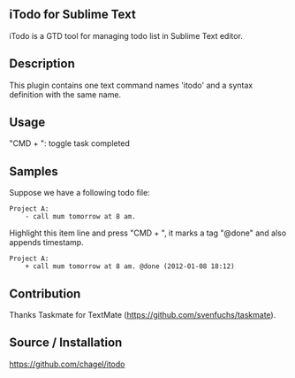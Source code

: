 iTodo for Sublime Text
------------------

iTodo is a GTD tool for managing todo list in Sublime Text editor.

Description
------------------

This plugin contains one text command names 'itodo' and a syntax definition with the same name.

Usage 
------------------

"CMD + \": toggle task completed


Samples 
------------------

Suppose we have a following todo file:

	Project A:
		- call mum tomorrow at 8 am.

Highlight this item line and press "CMD + \", it marks a tag "@done" and also appends timestamp.

	Project A:
		+ call mum tomorrow at 8 am. @done (2012-01-08 18:12)


Contribution
------------------

Thanks Taskmate for TextMate (https://github.com/svenfuchs/taskmate).


Source / Installation 
------------------

https://github.com/chagel/itodo